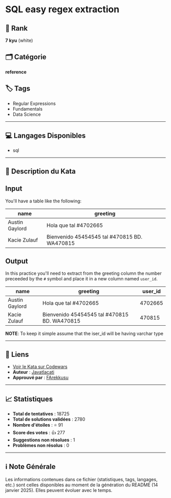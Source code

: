 # SQL easy regex extraction

## 🏅 Rank
**7 kyu** (white)

## 🗂️ Catégorie
**reference**

## 🏷️ Tags
- Regular Expressions
- Fundamentals
- Data Science

---

## 💻 Langages Disponibles
- sql

---

## 📜 Description du Kata

Input
---

You'll have a table like the following:

| name           | greeting                                     |
|----------------|----------------------------------------------|
| Austin Gaylord | Hola que tal #4702665                        |
| Kacie Zulauf   | Bienvenido 45454545 tal #470815 BD. WA470815 |

Output
---

In this practice you'll need to extract from the greeting column the number preceeded by the `#` symbol and place it in a new column named `user_id`.

| name           | greeting                                     | user_id |
|----------------|----------------------------------------------|---------|
| Austin Gaylord | Hola que tal #4702665                        | 4702665 |
| Kacie Zulauf   | Bienvenido 45454545 tal #470815 BD. WA470815 | 470815  |

**NOTE**: To keep it simple assume that the iser_id will be having varchar type






---

## 🔗 Liens
- [Voir le Kata sur Codewars](https://www.codewars.com/kata/5c0ae69d5f72394e130025f6)
- **Auteur** : [Javatlacati](https://www.codewars.com/users/Javatlacati)
- **Approuvé par** : [FArekkusu](https://www.codewars.com/users/FArekkusu)

---

## 📈 Statistiques
- **Total de tentatives** : 18725
- **Total de solutions validées** : 2780
- **Nombre d'étoiles** : ⭐ 91
- **Score des votes** : 👍 277
- **Suggestions non résolues** : 1
- **Problèmes non résolus** : 0

---

## ℹ️ Note Générale
Les informations contenues dans ce fichier (statistiques, tags, langages, etc.) sont celles disponibles au moment de la génération du README (14 janvier 2025). Elles peuvent évoluer avec le temps.
